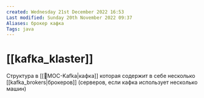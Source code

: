```yaml
---
created: Wednesday 21st December 2022 16:53
Last modified: Sunday 20th November 2022 09:37
Aliases: брокер кафка
Tags: java
---
```


# [[kafka_klaster]]

Структура в [[📙MOC-Kafka|кафка]] которая содержит в себе несколько [[kafka_brokers|брокеров]] (серверов, если кафка использует несколько машин)

